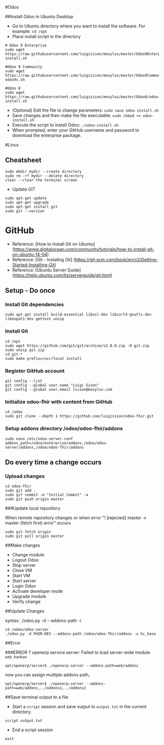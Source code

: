 #Odoo

##Install Odoo in Ubuntu Desktop

* Go to Ubuntu directory where you want to install the software. For example: ```cd /opt```
* Place install script in the directory
```
# Odoo 9 Enterprise
sudo wget https://raw.githubusercontent.com/luigisison/moxylus/master/Odoo9Enterprise/odoo-install.sh

#Odoo 9 Community
sudo wget https://raw.githubusercontent.com/luigisison/moxylus/master/Odoo9Community/install-odoo9c.sh

#Odoo 8
sudo wget https://raw.githubusercontent.com/luigisison/moxylus/master/Odoo8/odoo-install.sh
```
* (Optional) Edit the file to change parameters: ```sudo nano odoo-install.sh```
* Save changes and then make the file executable: ```sudo chmod +x odoo-install.sh```
* Execute the script to install Odoo: ```./odoo-install.sh```
* When prompted, enter your GitHub username and password to download the enterprise package.

#Linux

## Cheatsheet

```
sudo mkdir mydir --create directory
sudo rm -rf mydir --delete directory
clear --clear the terminal screen
```
* Update GIT
```
sudo apt-get update
sudo apt-get upgrade
sudo apt-get install git
sudo git --version
```

# GitHub

* Reference: [How to Install Git on Ubuntu] (https://www.digitalocean.com/community/tutorials/how-to-install-git-on-ubuntu-14-04)
* Reference: [Git - Installng Git] (https://git-scm.com/book/en/v2/Getting-Started-Installing-Git)
* Reference: [Ubuntu Server Guide] (https://help.ubuntu.com/lts/serverguide/git.html)

## Setup - Do once

### Install Git dependencies
```
sudo apt-get install build-essential libssl-dev libcurl4-gnutls-dev libexpat1-dev gettext unzip
```

### Install Git
```
cd /opt
sudo wget https://github.com/git/git/archive/v2.8.0.zip -O git.zip
sudo unzip git.zip
cd git-*
sudo make prefix=/usr/local install
```
### Register GitHub account
```
git config --list
git config --global user.name "Luigi Sison"
git config --global user.email lsison@moxylus.com
```

### Initialize odoo-fhir with content from GitHub
```
cd /odoo
sudo git clone --depth 1 https://github.com/luigisison/odoo-fhir.git
```

### Setup addons directory /odoo/odoo-fhir/addons
```
sudo nano /etc/odoo-server.conf
addons_path=/odoo/enterprise/addons,/odoo/odoo-server/addons,/odoo/odoo-fhir/addons
```

## Do every time a change occurs

### Upload changes
```
cd odoo-fhir
sudo git add .
sudo git commit -m "Initial Commit" -a
sudo git push origin master
```

###Update local repository 

When remote repository changes or when error "! [rejected] master -> master (fetch first) error" occurs
```
sudo git fetch origin
sudo git pull origin master
```

##Make changes
* Change module 
* Logout Odoo
* Stop server
* Close VM
* Start VM
* Start server
* Login Odoo
* Activate developer mode
* Upgrade module
* Verify change

##Update Changes

syntax: ./odoo.py -d <database> --addons-path <directories> -i <modules>
```
cd /odoo/odoo-server
./odoo.py -d FHIR-DEV --addons-path /odoo/odoo-fhir/addons -u hc_base
```

##Error

###ERROR ? openerp.service.server: Failed to load server-wide module `web_kanban`
```
opt/openerp/server$ ./openerp-server --addons-path=web/addons
```

now you can assign multiple addons path,
```
opt/openerp/server$ ./openerp-server --addons-path=web/addons,../addons1,../addons2
```

##Save terminal output to a file

* Start a ```script``` session and save output to ```output.txt``` in the current directory.
```
script output.txt
```

* End a script session
```
exit
```
